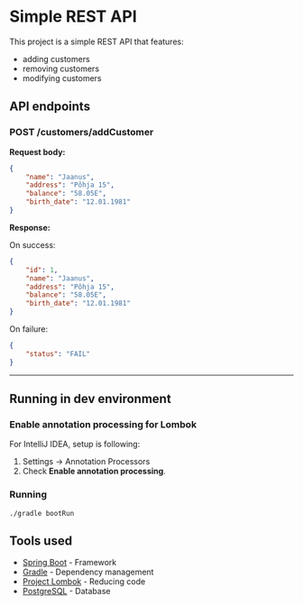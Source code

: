 # Simple REST API

This project is a simple REST API that features:
- adding customers
- removing customers
- modifying customers

## API endpoints

### POST /customers/addCustomer
**Request body:**  
```json
{
    "name": "Jaanus",
    "address": "Põhja 15",
    "balance": "58.05E",
    "birth_date": "12.01.1981"
}
```
**Response:**  

On success:
```json
{
    "id": 1,
    "name": "Jaanus",
    "address": "Põhja 15",
    "balance": "58.05E",
    "birth_date": "12.01.1981"
}
```
On failure:
```json
{
    "status": "FAIL"
}
```

---

## Running in dev environment

### Enable annotation processing for Lombok

For IntelliJ IDEA, setup is following:

1. Settings -> Annotation Processors
2. Check **Enable annotation processing**.

### Running

`./gradle bootRun`

## Tools used

* [Spring Boot](https://spring.io/projects/spring-boot) - Framework
* [Gradle](https://gradle.org) - Dependency management
* [Project Lombok](https://projectlombok.org) - Reducing code
* [PostgreSQL](https://www.postgresql.org) - Database